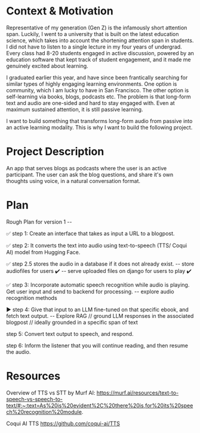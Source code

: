 # Context & Motivation 

Representative of my generation (Gen Z) is the infamously short attention span. Luckily, I went to a university that is built on the latest education science, which takes into account the shortening attention span in students. I did not have to listen to a single lecture in my four years of undergrad. Every class had 8-20 students engaged in active discussion, powered by an education software that kept track of student engagement, and it made me genuinely excited about learning.

I graduated earlier this year, and have since been frantically searching for similar types of highly engaging learning environments. One option is community, which I am lucky to have in San Francisco. The other option is self-learning via books, blogs, podcasts etc. The problem is that long-form text and audio are one-sided and hard to stay engaged with. Even at maximum sustained attention, it is still passive learning. 

I want to build something that transforms long-form audio from passive into an active learning modality. This is why I want to build the following project.

# Project Description 

An app that serves blogs as podcasts where the user is an active participant. The user can ask the blog questions, and share it's own thoughts using voice, in a natural conversation format. 

# Plan 

Rough Plan for version 1 --

✅ step 1: Create an interface that takes as input a URL to a blogpost.

✅ step 2: It converts the text into audio using text-to-speech (TTS/ Coqui AI) model from Hugging Face.

✅ step 2.5 stores the audio in a database if it does not already exist.
-- store audiofiles for users ✔️
-- serve uploaded files on django for users to play ✔️

✅ step 3: Incorporate automatic speech recognition while audio is playing. Get user input and send to backend for processing.
-- explore audio recognition methods 

▶️ step 4: Give that input to an LLM fine-tuned on that specific ebook, and fetch text output.
-- Explore RAG // ground LLM responses in the associated blogpost // ideally grounded in a specific span of text 

step 5: Convert text output to speech, and respond.

step 6: Inform the listener that you will continue reading, and then resume the audio.

# Resources

Overview of TTS vs STT by Murf AI:
https://murf.ai/resources/text-to-speech-vs-speech-to-text/#:~:text=As%20is%20evident%2C%20there%20is,for%20its%20speech%20recognition%20module.

Coqui AI TTS
https://github.com/coqui-ai/TTS
